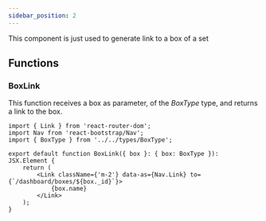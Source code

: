 ```yaml
---
sidebar_position: 2
---
```


This component is just used to generate link to a box of a set

## Functions

### BoxLink

This function receives a box as parameter, of the _BoxType_ type, and returns a link to the box.

```tsx
import { Link } from 'react-router-dom';
import Nav from 'react-bootstrap/Nav';
import { BoxType } from '../../types/BoxType';

export default function BoxLink({ box }: { box: BoxType }): JSX.Element {
    return (
        <Link className={'m-2'} data-as={Nav.Link} to={`/dashboard/boxes/${box._id}`}>
            {box.name}
        </Link>
    );
}
```